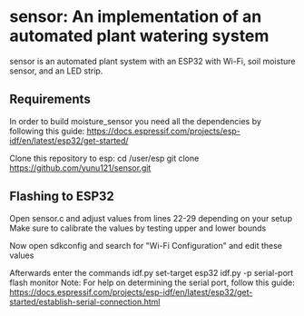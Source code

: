 sensor: An implementation of an automated plant watering system
========================================================================
sensor is an automated plant system with an ESP32 with Wi-Fi, 
soil moisture sensor, and an LED strip.

Requirements
------------
In order to build moisture_sensor you need all the dependencies by following this guide:
    https://docs.espressif.com/projects/esp-idf/en/latest/esp32/get-started/

Clone this repository to esp:
    cd /user/esp
    git clone <https://github.com/yunu121/sensor.git>

Flashing to ESP32
-----------------
Open sensor.c and adjust values from lines 22-29 depending on your setup
    Make sure to calibrate the values by testing upper and lower bounds

Now open sdkconfig and search for "Wi-Fi Configuration" and edit these values

Afterwards enter the commands
    idf.py set-target esp32
    idf.py -p serial-port flash monitor
    Note: For help on determining the serial port, follow this guide:
        https://docs.espressif.com/projects/esp-idf/en/latest/esp32/get-started/establish-serial-connection.html

